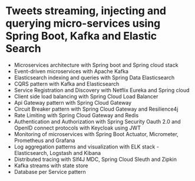 # Tweets streaming, injecting and querying micro-services using Spring Boot, Kafka and Elastic Search

* Microservices architecture with Spring boot and Spring cloud stack
* Event-driven microservices with Apache Kafka
* Elasticsearch indexing and queries with Spring Data Elasticsearch
* CQRS pattern with Kafka and Elasticsearch
* Service Registration and Discovery with Netflix Eureka and Spring cloud
* Client side load balancing with Spring Cloud Load Balancer
* Api Gateway pattern with Spring Cloud Gateway
* Circuit Breaker pattern with Spring Cloud Gateway and Resilience4j
* Rate Limiting with Spring Cloud Gateway and Redis
* Authentication and Authorization with Spring Security Oauth 2.0 and OpenID connect protocols with Keycloak using JWT
* Monitoring of microservices with Spring Boot Actuator, Micrometer, Prometheus and Grafana
* Log aggregation patterns and visualization with ELK stack - Elasticsearch, Logstash and Kibana
* Distributed tracing with Slf4J MDC, Spring Cloud Sleuth and Zipkin
* Kafka streams with state store
* Database per Service pattern